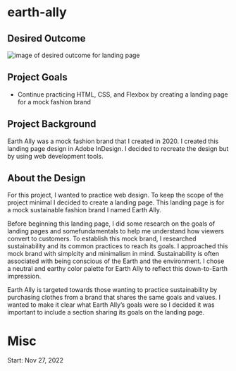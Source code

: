 # earth-ally

## Desired Outcome
![image of desired outcome for landing page](readme-previews/desktop-goal.png")

## Project Goals
* Continue practicing HTML, CSS, and Flexbox by creating a landing page for a mock fashion brand

## Project Background
Earth Ally was a mock fashion brand that I created in 2020. I created this landing page design in Adobe InDesign. I decided to recreate the design but by using web development tools.


## About the Design
For this project, I wanted to practice web design. To keep the scope of the project minimal I decided to create a landing page. This landing page is for a mock sustainable fashion brand I named Earth Ally.

Before beginning this landing page, I did some research on the goals of landing pages and somefundamentals to help me understand how viewers convert to customers.
To establish this mock brand, I researched sustainability and its common practices to reach its goals. I approached this mock brand with simplcity and minimalism in mind. Sustainability is often associated with being conscious of the Earth and the environment. I chose a neutral and earthy color palette for Earth Ally to reflect this down-to-Earth impression.

Earth Ally is targeted towards those wanting to practice sustainability by purchasing clothes from a brand that shares the same goals and values. I wanted to make it clear what Earth Ally’s goals were so I decided it was important to include a section sharing its goals on the landing page.

# Misc
Start: Nov 27, 2022


